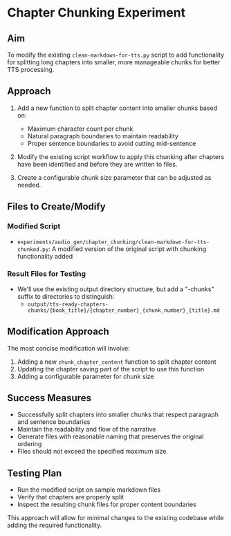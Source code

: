 # Chapter Chunking Experiment

## Aim
To modify the existing `clean-markdown-for-tts.py` script to add functionality for splitting long chapters into smaller, more manageable chunks for better TTS processing.

## Approach
1. Add a new function to split chapter content into smaller chunks based on:
   - Maximum character count per chunk
   - Natural paragraph boundaries to maintain readability
   - Proper sentence boundaries to avoid cutting mid-sentence

2. Modify the existing script workflow to apply this chunking after chapters have been identified and before they are written to files.

3. Create a configurable chunk size parameter that can be adjusted as needed.

## Files to Create/Modify

### Modified Script
- `experiments/audio_gen/chapter_chunking/clean-markdown-for-tts-chunked.py`: A modified version of the original script with chunking functionality added

### Result Files for Testing
- We'll use the existing output directory structure, but add a "-chunks" suffix to directories to distinguish:
  - `output/tts-ready-chapters-chunks/{book_title}/{chapter_number}_{chunk_number}_{title}.md`

## Modification Approach
The most concise modification will involve:

1. Adding a new `chunk_chapter_content` function to split chapter content
2. Updating the chapter saving part of the script to use this function
3. Adding a configurable parameter for chunk size

## Success Measures
- Successfully split chapters into smaller chunks that respect paragraph and sentence boundaries
- Maintain the readability and flow of the narrative
- Generate files with reasonable naming that preserves the original ordering
- Files should not exceed the specified maximum size

## Testing Plan
- Run the modified script on sample markdown files
- Verify that chapters are properly split
- Inspect the resulting chunk files for proper content boundaries

This approach will allow for minimal changes to the existing codebase while adding the required functionality. 